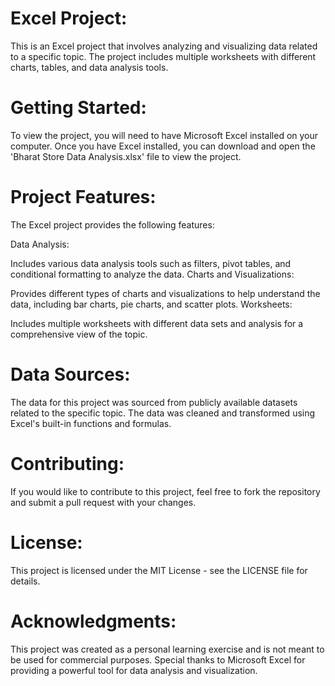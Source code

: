 # Excel Project:

This is an Excel project that involves analyzing and visualizing data related to a specific topic. The project includes multiple worksheets with different charts, tables, and data analysis tools.

# Getting Started:

To view the project, you will need to have Microsoft Excel installed on your computer. Once you have Excel installed, you can download and open the 'Bharat Store Data Analysis.xlsx' file to view the project.

# Project Features:

The Excel project provides the following features:

Data Analysis:

Includes various data analysis tools such as filters, pivot tables, and conditional formatting to analyze the data.
Charts and Visualizations:

Provides different types of charts and visualizations to help understand the data, including bar charts, pie charts, and scatter plots.
Worksheets: 

Includes multiple worksheets with different data sets and analysis for a comprehensive view of the topic.

# Data Sources:

The data for this project was sourced from publicly available datasets related to the specific topic. The data was cleaned and transformed using Excel's built-in functions and formulas.

# Contributing:

If you would like to contribute to this project, feel free to fork the repository and submit a pull request with your changes.

# License:

This project is licensed under the MIT License - see the LICENSE file for details.

# Acknowledgments:

This project was created as a personal learning exercise and is not meant to be used for commercial purposes. Special thanks to Microsoft Excel for providing a powerful tool for data analysis and visualization.

